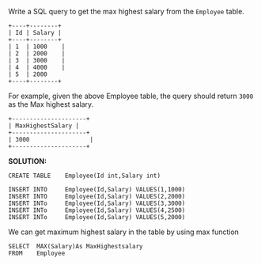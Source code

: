 Write a SQL query to get the max highest salary from the `Employee` table.

```
+----+--------+
| Id | Salary |
+----+--------+
| 1  | 1000    |
| 2  | 2000    |
| 3  | 3000    |
| 4  | 4000    |
| 5  | 2000
+----+--------+

```

For example, given the above Employee table, the query should return `3000` as the Max highest salary. 

```
+---------------------+
| MaxHighestSalary |
+---------------------+
| 3000                 |
+---------------------+

```

**SOLUTION:**

```
CREATE TABLE 	Employee(Id int,Salary int)
```

```
INSERT INTO		Employee(Id,Salary) VALUES(1,1000)
INSERT INTO		Employee(Id,Salary) VALUES(2,2000)
INSERT INTo		Employee(Id,Salary) VALUES(3,3000)
INSERT INTo		Employee(Id,Salary) VALUES(4,2500)
INSERT INTo		Employee(Id,Salary) VALUES(5,2000)
```

We can get maximum highest salary in the table by using max function

```
SELECT	MAX(Salary)As MaxHighestsalary
FROM	Employee
```


